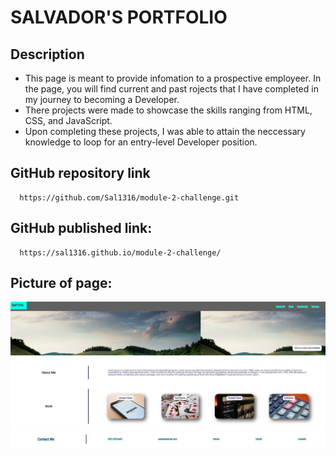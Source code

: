 # SALVADOR'S PORTFOLIO

## Description

- This page is meant to provide infomation to a prospective employeer. In the page, you will find current and past rojects that I have completed in my journey to becoming a Developer.
- There projects were made to showcase the skills ranging from HTML, CSS, and JavaScript.
- Upon completing these projects, I was able to attain the neccessary knowledge to loop for an entry-level Developer position.

## GitHub repository link

      https://github.com/Sal1316/module-2-challenge.git

## GitHub published link:

      https://sal1316.github.io/module-2-challenge/

## Picture of page:

![Alt text](./Assets/images/Header.jpg)
![Alt text](./Assets/images/body.jpg)
![Alt text](./Assets/images/footer.jpg)

